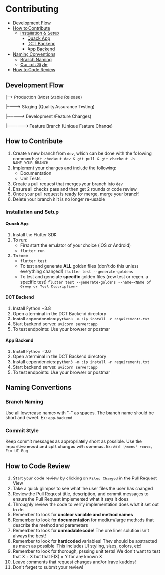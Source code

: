 # Contributing

- [Development Flow](#Development-Flow)
- [How to Contribute](#How-to-Contribute)
  - [Installation & Setup](#Installation-and-Setup)
    - [Quack App](#Quack-App)
	- [DCT Backend](#DCT-Backend)
	- [App Backend](#App-Backend)
- [Naming Conventions](#Naming-Conventions)
  - [Branch Naming](#Branch-Naming)
  - [Commit Style](#Commit-Style)
- [How to Code Review](#How-to-Code-Review)

## Development Flow

|--> Production (Most Stable Release)

|----> Staging (Quality Assurance Testing)

|------> Development (Feature Changes)

|--------> Feature Branch (Unique Feature Change)

## How to Contribute

1. Create a new branch from `dev`, which can be done with the following command: `git checkout dev & git pull & git checkout -b NAME_YOUR_BRANCH`
2. Implement your changes and include the following:
    - Documentation
    - Unit Tests
3. Create a pull request that merges your branch into `dev`
4. Ensure all checks pass and then get 2 rounds of code review
5. Once your pull request is ready for merge, merge your branch! 
6. Delete your branch if it is no longer re-usable

### Installation and Setup

#### Quack App

1. Install the Flutter SDK
2. To run:
    - First start the emulator of your choice (iOS or Android)
    -  `flutter run`
3. To test:
    - `flutter test`
    -  To test and generate **ALL** golden files (don't do this unless everything changed!)
    `flutter test --generate-goldens`
    -  To test and generate **specific** golden files (new test or regen. a specific test)
    `flutter test --generate-goldens --name=<Name of Group or Test Description>`

#### DCT Backend

1. Install Python +3.8
2. Open a terminal in the DCT Backend directory
3. Install dependencies: `python3 -m pip install -r requirements.txt`
4. Start backend server: `uvicorn server:app`
5. To test endpoints: Use your browser or postman

#### App Backend

1. Install Python +3.8
2. Open a terminal in the DCT Backend directory
3. Install dependencies: `python3 -m pip install -r requirements.txt`
4. Start backend server: `uvicorn server:app`
5. To test endpoints: Use your browser or postman

## Naming Conventions

### Branch Naming

Use all lowercase names with "-" as spaces. The branch name should be short and sweet. Ex: `app-backend`

### Commit Style

Keep commit messages as appropriately short as possible. Use the imparitive mood and split changes with commas. Ex: `Add '/menu' route, Fix UI Bug`

## How to Code Review

1. Start your code review by clicking on `Files Changed` in the Pull Request View
2. Take a quick glimpse to see what the user files the user has changed
3. Review the Pull Request title, description, and commit messages to ensure the Pull Request implemented what it says it does
4. Throughly review the code to verify implementation does what it set out to do
  1. Remember to look for **unclear variable and method names**
  2. Remember to look for **documentation** for medium/large methods that describe the method and parameters
  3. Remember to look for **unreadable code**! The one liner solution isn't always the best!
  4. Remember to look for **hardcoded** variables! They should be abstracted as much as possible!
      This includes UI styling, sizes, colors, etc!
  5. Remember to look for thorough, passing unit tests! We don't want to test that X = X but that F(X) = Y for any known X
5. Leave comments that request changes and/or leave kuddos!
6. Don't forget to submit your review!
